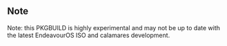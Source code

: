 ## Note

Note: this PKGBUILD is highly experimental and may not be up to date with the latest EndeavourOS ISO and calamares development.
